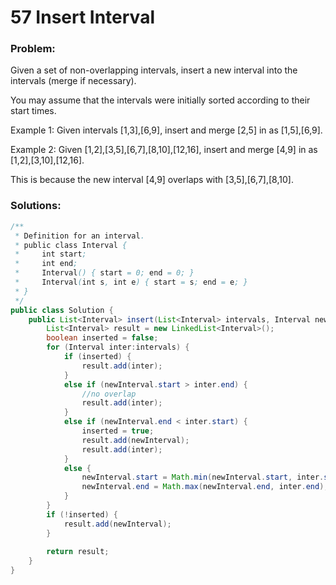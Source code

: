 # 57 Insert Interval

### Problem:

Given a set of non-overlapping intervals, insert a new interval into the intervals (merge if necessary).

You may assume that the intervals were initially sorted according to their start times.

Example 1:
Given intervals [1,3],[6,9], insert and merge [2,5] in as [1,5],[6,9].

Example 2:
Given [1,2],[3,5],[6,7],[8,10],[12,16], insert and merge [4,9] in as [1,2],[3,10],[12,16].

This is because the new interval [4,9] overlaps with [3,5],[6,7],[8,10].

### Solutions:

```java
/**
 * Definition for an interval.
 * public class Interval {
 *     int start;
 *     int end;
 *     Interval() { start = 0; end = 0; }
 *     Interval(int s, int e) { start = s; end = e; }
 * }
 */
public class Solution {
    public List<Interval> insert(List<Interval> intervals, Interval newInterval) {
        List<Interval> result = new LinkedList<Interval>();
        boolean inserted = false;
        for (Interval inter:intervals) {
            if (inserted) {
                result.add(inter);
            }
            else if (newInterval.start > inter.end) {
                //no overlap
                result.add(inter);
            }
            else if (newInterval.end < inter.start) {
                inserted = true;
                result.add(newInterval);
                result.add(inter);
            }
            else {
                newInterval.start = Math.min(newInterval.start, inter.start);
                newInterval.end = Math.max(newInterval.end, inter.end);
            }
        }
        if (!inserted) {
            result.add(newInterval);
        }
        
        return result;
    }
}
```

